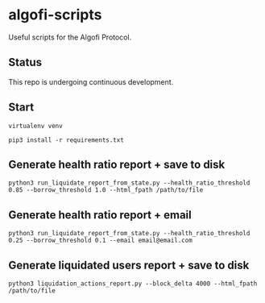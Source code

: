 # algofi-scripts
Useful scripts for the Algofi Protocol.

## Status
This repo is undergoing continuous development.

## Start
`virtualenv venv`

`pip3 install -r requirements.txt`

## Generate health ratio report + save to disk
`python3 run_liquidate_report_from_state.py --health_ratio_threshold 0.85 --borrow_threshold 1.0 --html_fpath /path/to/file`

## Generate health ratio report + email
`python3 run_liquidate_report_from_state.py --health_ratio_threshold 0.25 --borrow_threshold 0.1 --email email@email.com`

## Generate liquidated users report + save to disk
`python3 liquidation_actions_report.py --block_delta 4000 --html_fpath /path/to/file`
